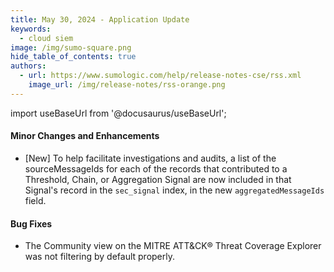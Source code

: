 ```yaml
---
title: May 30, 2024 - Application Update
keywords:
  - cloud siem
image: /img/sumo-square.png
hide_table_of_contents: true
authors:
  - url: https://www.sumologic.com/help/release-notes-cse/rss.xml
    image_url: /img/release-notes/rss-orange.png
---
```


import useBaseUrl from '@docusaurus/useBaseUrl';

#### Minor Changes and Enhancements

* [New] To help facilitate investigations and audits, a list of the sourceMessageIds for each of the records that contributed to a Threshold, Chain, or Aggregation Signal are now included in that Signal's record in the `sec_signal` index, in the new `aggregatedMessageIds` field.

#### Bug Fixes

* The Community view on the MITRE ATT&amp;CK&reg; Threat Coverage Explorer was not filtering by default properly.
